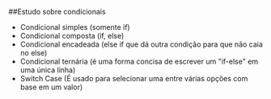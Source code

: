 ##Estudo sobre condicionais
* Condicional simples (somente if)
* Condicional composta (if, else)
* Condicional encadeada (else if que dá outra condição para que não caia no else)
* Condicional ternária (é uma forma concisa de escrever um "if-else" em uma única linha)
* Switch Case (É usado para selecionar uma entre várias opções com base em um valor)
